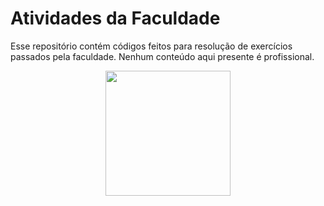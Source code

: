 # Atividades da Faculdade
Esse repositório contém códigos feitos para resolução de exercícios passados pela faculdade. Nenhum conteúdo aqui presente é profissional.

<p align="center">
  <img src="https://peritoemphp.com/wp-content/uploads/2019/02/letter_c_PNG22.png" width="200" text="C">
</p>

